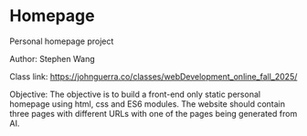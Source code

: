 # Homepage
Personal homepage project

Author: Stephen Wang

Class link: https://johnguerra.co/classes/webDevelopment_online_fall_2025/

Objective: The objective is to build a front-end only static personal homepage using html, css and ES6 modules. The website should contain three pages with different URLs with one of the pages being generated from AI.
